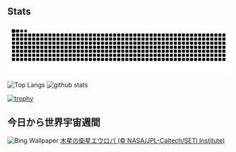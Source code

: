 ## Stats
<picture>
  <source media="(prefers-color-scheme: dark)" srcset="https://raw.githubusercontent.com/ba230t/ba230t/output/github-contribution-grid-snake-dark.svg">
  <source media="(prefers-color-scheme: light)" srcset="https://raw.githubusercontent.com/ba230t/ba230t/output/github-contribution-grid-snake.svg">
  <img alt="github contribution grid snake animation" src="https://raw.githubusercontent.com/ba230t/ba230t/output/github-contribution-grid-snake.svg">
</picture>

<p align="left">
  <img alt="Top Langs" height="150px" src="https://github-readme-stats.vercel.app/api/top-langs/?username=ba230t&layout=compact&theme=transparent" />
  <img alt="github stats" height="150px" src="https://github-readme-stats.vercel.app/api?username=ba230t&theme=transparent" />
</p>

[![trophy](https://github-profile-trophy.vercel.app/?username=ba230t&theme=transparent&column=7)](https://github.com/ryo-ma/github-profile-trophy)


<!-- Bing Wallpaper Start -->
## 今日から世界宇宙週間
![Bing Wallpaper](https://www.bing.com/th?id=OHR.EuropaMoon_JA-JP4639297209_1920x1080.jpg&rf=LaDigue_1920x1080.jpg&pid=hp)
[木星の衛星エウロパ (© NASA/JPL-Caltech/SETI Institute)](https://www.bing.com/search?q=%E6%9C%A8%E6%98%9F%E3%81%AE%E8%A1%9B%E6%98%9F%E3%82%A8%E3%82%A6%E3%83%AD%E3%83%91&form=hpcapt&filters=HpDate%3a%2220241003_1500%22)
<!-- Bing Wallpaper End -->
